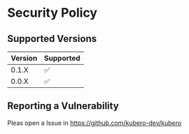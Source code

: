 # Security Policy

## Supported Versions

| Version | Supported          |
| ------- | ------------------ |
| 0.1.X   | :white_check_mark: |
| 0.0.X   | :white_check_mark: |

## Reporting a Vulnerability

Pleas open a Issue in https://github.com/kubero-dev/kubero
